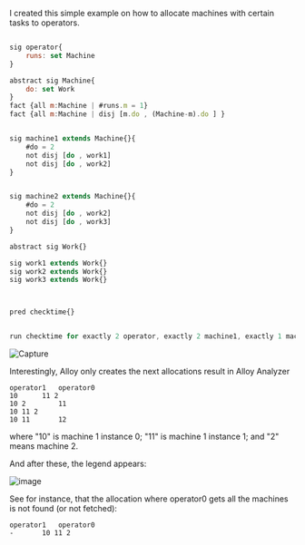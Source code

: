 I created this simple example on how to allocate machines with certain tasks to operators.

```javascript

sig operator{
	runs: set Machine
}

abstract sig Machine{
	do: set Work
}
fact {all m:Machine | #runs.m = 1}
fact {all m:Machine | disj [m.do , (Machine-m).do ] }


sig machine1 extends Machine{}{
	#do = 2
	not disj [do , work1]
	not disj [do , work2]
}


sig machine2 extends Machine{}{
	#do = 2
	not disj [do , work2]
	not disj [do , work3]
}

abstract sig Work{}

sig work1 extends Work{}
sig work2 extends Work{}
sig work3 extends Work{}



pred checktime{}


run checktime for exactly 2 operator, exactly 2 machine1, exactly 1 machine2, 6 Work
```


![Capture](https://user-images.githubusercontent.com/63869574/132686172-f0e48234-6983-4ffa-b820-aac39e4de953.JPG)


Interestingly, Alloy only creates the next allocations result in Alloy Analyzer
```
operator1	operator0
10		11 2
10 2		11
10 11 2		
10 11		12
```

where "10" is machine 1 instance 0; "11" is machine 1 instance 1; and "2" means machine 2.

And after these, the legend appears:

![image](https://user-images.githubusercontent.com/63869574/132686476-c0e15af2-7160-422d-8756-81e2bd07a9fb.png)

See for instance, that the allocation where operator0 gets all the machines is not found (or not fetched):
```
operator1	operator0
-		10 11 2
```
